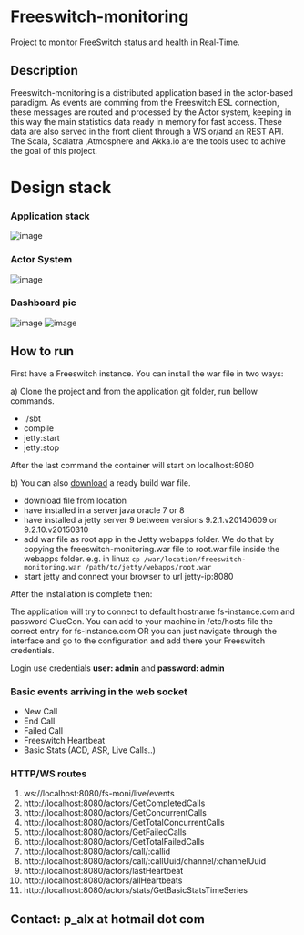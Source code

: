 # Freeswitch-monitoring
Project to monitor FreeSwitch status and health in Real-Time.


## Description

Freeswitch-monitoring is a distributed application based in the actor-based paradigm. As events are comming from the Freeswitch ESL connection, these messages are routed and processed by the Actor system, keeping in this way the main statistics data ready in memory for fast access. These data are also served in the front client through a WS  or/and an REST API.
The Scala, Scalatra ,Atmosphere and Akka.io are the tools used to achive the goal of this project.



# Design stack

### Application stack

![image](http://vieras.eu/wp-content/uploads/2015/09/Application-Diagram.png)



### Actor System

![image](http://vieras.eu/wp-content/uploads/2015/09/Actor-System.png)

### Dashboard pic

![image](http://vieras.eu/wp-content/uploads/2016/04/fsmoni-dashboard.png)
![image](http://vieras.eu/wp-content/uploads/2017/01/live_calls.png)

## How to run

First have a Freeswitch instance. You can install the war file in two ways:

a) Clone the project and from the application git folder, run bellow commands.

*	./sbt
*	compile
*	jetty:start
* jetty:stop

After the last command the container will start on localhost:8080

b)
You can also [download](http://fs-moni.cloudapp.net/freeswitchop_2.11-0.1.0-SNAPSHOT.war) a ready build war file.

*	download file from location
*	have installed in a server java oracle 7 or 8
*	have installed a jetty server 9 between versions 9.2.1.v20140609 or 9.2.10.v20150310 
*	add war file as root app in the Jetty webapps folder. We do that by copying the freeswitch-monitoring.war file to root.war file inside the webapps folder. e.g. in linux `cp /war/location/freeswitch-monitoring.war /path/to/jetty/webapps/root.war`
*	start jetty and connect your browser to url jetty-ip:8080

After the installation is complete then:

The application will try to connect to default hostname fs-instance.com and password ClueCon. You can add to your machine in /etc/hosts file the correct entry for fs-instance.com OR you can just navigate through the interface and go to the configuration and add there your Freeswitch credentials.


Login use credentials **user: admin** and **password: admin**

### Basic events arriving in the web socket

- New Call
- End Call
- Failed Call
- Freeswitch Heartbeat
- Basic Stats (ACD, ASR, Live Calls..)



### HTTP/WS routes

1. ws://localhost:8080/fs-moni/live/events
2. http://localhost:8080/actors/GetCompletedCalls
3. http://localhost:8080/actors/GetConcurrentCalls
4. http://localhost:8080/actors/GetTotalConcurrentCalls
5. http://localhost:8080/actors/GetFailedCalls
6. http://localhost:8080/actors/GetTotalFailedCalls
7. http://localhost:8080/actors/call/:callid
7. http://localhost:8080/actors/call/:callUuid/channel/:channelUuid
8. http://localhost:8080/actors/lastHeartbeat
9. http://localhost:8080/actors/allHeartbeats
10. http://localhost:8080/actors/stats/GetBasicStatsTimeSeries

## Contact: p_alx at hotmail dot com
